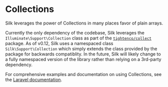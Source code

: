 # Collections

Silk leverages the power of Collections in many places favor of plain arrays.

Currently the only dependency of the codebase, Silk leverages the `Illuminate\Support\Collection` class as part of the [`tightenco/collect`](https://github.com/tightenco/collect) package. As of v0.12, Silk uses a namespaced class `Silk\Support\Collection` which simply extends the class provided by the package for backwards compatiblity. In the future, Silk will likely change to a fully namespaced version of the library rather than relying on a 3rd-party dependency.

For comprehensive examples and documentation on using Collections, see the [Laravel documentation](https://laravel.com/docs/5.4/collections).
